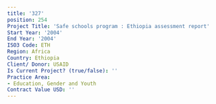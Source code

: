 ```yaml
---
title: '327'
position: 254
Project Title: 'Safe schools program : Ethiopia assessment report'
Start Year: '2004'
End Year: '2004'
ISO3 Code: ETH
Region: Africa
Country: Ethiopia
Client/ Donor: USAID
Is Current Project? (true/false): ''
Practice Area:
- Education, Gender and Youth
Contract Value USD: ''
---
```


